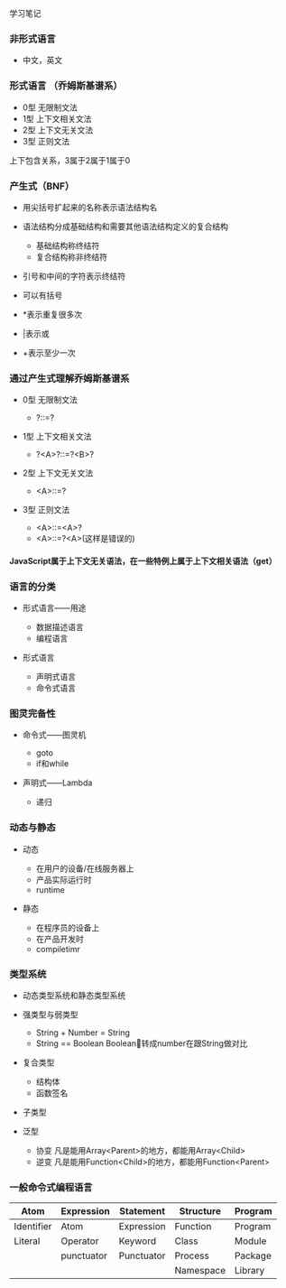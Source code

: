 学习笔记

### 非形式语言
- 中文，英文
  
### 形式语言 （乔姆斯基谱系）
- 0型 无限制文法
- 1型 上下文相关文法
- 2型 上下文无关文法
- 3型 正则文法

上下包含关系，3属于2属于1属于0

### 产生式（BNF）
- 用尖括号扩起来的名称表示语法结构名
- 语法结构分成基础结构和需要其他语法结构定义的复合结构
  - 基础结构称终结符
  - 复合结构称非终结符

- 引号和中间的字符表示终结符
- 可以有括号
- *表示重复很多次
- |表示或
- +表示至少一次

### 通过产生式理解乔姆斯基谱系
- 0型 无限制文法
    - ?::=?

- 1型 上下文相关文法
    - ?&lt;A&gt;?::=?&lt;B&gt;?

- 2型 上下文无关文法
    - &lt;A&gt;::=?

- 3型 正则文法
    - &lt;A&gt;::=&lt;A&gt;?
    - &lt;A&gt;::=?&lt;A&gt;(这样是错误的)


#### JavaScript属于上下文无关语法，在一些特例上属于上下文相关语法（get）

### 语言的分类
- 形式语言——用途
  - 数据描述语言
  - 编程语言

- 形式语言
  - 声明式语言
  - 命令式语言


### 图灵完备性
- 命令式——图灵机
  - goto
  - if和while

- 声明式——Lambda
  - 递归

### 动态与静态
- 动态
  - 在用户的设备/在线服务器上
  - 产品实际运行时
  - runtime

- 静态
  - 在程序员的设备上
  - 在产品开发时
  - compiletimr

### 类型系统
- 动态类型系统和静态类型系统
- 强类型与弱类型
  - String + Number = String
  - String == Boolean    Boolean🧵转成number在跟String做对比

- 复合类型
  - 结构体
  - 函数签名

- 子类型
- 泛型
  - 协变  凡是能用Array&lt;Parent&gt;的地方，都能用Array&lt;Child&gt;
  - 逆变  凡是能用Function&lt;Child&gt;的地方，都能用Function&lt;Parent&gt;


### 一般命令式编程语言
| Atom       | Expression | Statement  | Structure | Program   |
| ----       | ---------- | ---------  | --------- | -------   |
| Identifier | Atom       | Expression | Function  | Program   |
| Literal    | Operator   | Keyword    | Class     | Module    |
|            | punctuator | Punctuator | Process   | Package   |
|            |            |            | Namespace | Library   |


